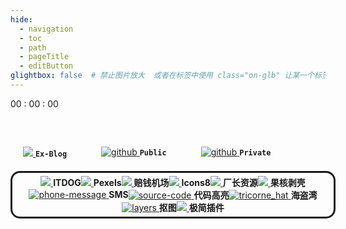 ```yaml
---
hide:
  - navigation
  - toc
  - path
  - pageTitle
  - editButton
glightbox: false  # 禁止图片放大  或者在标签中使用 class="on-glb" 让某一个标签允许放大(off-glb)
---
```


<style>
  .md-typeset h1,
  .md-content__button {
    display: none;
  }
  .md-content__inner{
    padding-top: 0em;
  }
</style>
<link rel="stylesheet" href="/stylesheets/index.css">

<!--    时间    -->
<div class="time">
  <div class="solar-time" id="solarTime"></div>
  <div class="clock-time">
    <span id="hourTime">00</span>
    <span class="colon">:</span>
    <span id="minuteTime">00</span>
    <span class="colon">:</span>
    <span id="secondTime">00</span>
  </div>
</div>


<!--    搜索栏    -->


<!--    快捷栏    -->
<div style="display: flex; flex-wrap: wrap; gap: 55px; margin-top: 40px; border-radius: 15px; width: 100%; padding: 20px;">
  <div class="shortcut">
    <a href="https://www.leeyearn.cn/" target="_blank">
      <img class="shortcut-icon" src="https://www.leeyearn.cn/static/userAvatar/LeeYearn11729748231056641.jpg"/>
    </a>
    <code class="shortcut-font"><b>Ex-Blog</b></code>
  </div>
  <div class="shortcut">
      <a href="/public" target="_blank">
          <img class="shortcut-icon" src="https://img.icons8.com/fluency/96/folder-invoices--v2.png" alt="github"/>
      </a>
      <code sclass="shortcut-font"><b>Public</b></code>
  </div>
  <div class="shortcut">
      <a href="/private" target="_blank">
          <img class="shortcut-icon" src="https://img.icons8.com/fluency/96/porn-folder.png" alt="github"/>
      </a>
      <code class="shortcut-font"><b>Private</b></code>
  </div>
</div>



<!--    工具栏    -->
<div style="display: flex; flex-wrap: wrap;margin-top: 0px; border: 3px solid; border-radius: 15px; width: 100%; padding: 5px; justify-content: center; align-items: center;">
  <div class="extension">
    <a href="https://www.itdog.cn/ping/" target="_blank">
      <img class="extension-icon" src="https://img.icons8.com/fluency/96/domain.png"/>
    </a>
    <b class="extension-font">ITDOG</b>
  </div>

  <div class="extension">
    <a href="https://www.pexels.com/zh-cn/" target="_blank">
      <img class="extension-icon" src="https://img.icons8.com/fluency/96/panorama.png"/>
    </a>
    <b class="extension-font">Pexels</b>
  </div>

  <div class="extension">
    <a href="https://xn--mes358aby2apfg.com/#/register?code=If4MXXad" target="_blank">
      <img class="extension-icon" src="https://img.icons8.com/fluency/96/magic-crystal-ball.png"/>
    </a>
    <b class="extension-font">赔钱机场</b>
  </div>

  <div class="extension">
    <a href="https://igoutu.cn/icons" target="_blank">
      <img class="extension-icon" src="https://img.icons8.com/fluency/96/icons8-new-logo.png"/>
    </a>
    <b class="extension-font">Icons8</b>
  </div>

  <div class="extension">
    <a href="https://cz01.tv" target="_blank">
      <img class="extension-icon" src="https://img.icons8.com/fluency/96/documentary.png"/>
    </a>
    <b class="extension-font">厂长资源</b>
  </div>

  <div class="extension">
    <a href="https://www.ghxi.com/" target="_blank">
      <img class="extension-icon" src="https://img.icons8.com/fluency/96/security-checked--v1.png"/>
    </a>
    <b class="extension-font">果核剥壳</b>
  </div>

  <div class="extension">
    <a href="https://sms-activate.guru/cn" target="_blank">
      <img class="extension-icon" src="https://img.icons8.com/fluency/96/phone-message.png" alt="phone-message"/>
    </a>
    <b class="extension-font">SMS</b>
  </div>

  <div class="extension">
    <a href="https://highlightcode.com/" target="_blank">
      <img class="extension-icon" src="https://img.icons8.com/fluency/96/source-code.png" alt="source-code"/>
    </a>
    <b class="extension-font">代码高亮</b>
  </div>

  <div class="extension">
    <a href="https://thepiratebay.org/index.html" target="_blank">
      <img class="extension-icon" src="https://img.icons8.com/fluency/96/tricorne_hat.png" alt="tricorne_hat"/>
    </a>
    <b class="extension-font">海盗湾</b>
  </div>
  
  <div class="extension">
    <a href="https://www.remove.bg/zh" target="_blank">
      <img class="extension-icon" src="https://img.icons8.com/fluency/96/layers.png" alt="layers"/>
    </a>
    <b class="extension-font">抠图</b>
  </div>

  <div class="extension">
    <a href="https://chrome.zzzmh.cn/" target="_blank">
      <img class="extension-icon" src="https://img.icons8.com/fluency/96/puzzle.png"/>
    </a>
    <b class="extension-font">极简插件</b>
  </div>
</div>

<script>
  // 当前时间
  let hourTime = "00"; // 小时
  let minuteTime = "00"; // 分钟
  let secondTime = "00"; // 秒
  let solarTime = "";
  let weekday = "";

  // 冒号的透明度控制
  let colonOpacity = 1; // 初始透明度为1

  // 获取当前时间
  function updateTime() {
    const now = new Date();
    const year = now.getFullYear();
    const month = now.getMonth() + 1;
    const date = now.getDate();

    solarTime = `${year}年${month}月${date}日`;

    hourTime = now.getHours().toString().padStart(2, "0"); // 获取小时并补零
    minuteTime = now.getMinutes().toString().padStart(2, "0"); // 获取分钟并补零
    secondTime = now.getSeconds().toString().padStart(2, "0"); // 获取秒并补零

    weekday = now.toLocaleString("default", { weekday: "long" });

    // 更新 DOM
    document.getElementById("hourTime").textContent = hourTime;
    document.getElementById("minuteTime").textContent = minuteTime;
    document.getElementById("secondTime").textContent = secondTime;
    document.getElementById("solarTime").textContent = `${solarTime} ${weekday}`;
  }

  // 切换冒号的透明度
  function toggleColonOpacity() {
    colonOpacity = colonOpacity === 1 ? 0 : 1;
    const colons = document.querySelectorAll(".colon");
    colons.forEach((colon) => {
      colon.style.opacity = colonOpacity;
    });
  }

  // 初始化
  updateTime();
  setInterval(updateTime, 1000); // 每秒更新一次时间
  // 每轮呼吸总周期：600ms 呼吸 + 400ms 停顿
  setInterval(() => {
    toggleColonOpacity(); // 切换透明度
    setTimeout(() => {
      toggleColonOpacity(); // 呼吸结束后恢复透明度
    }, 400); // 600毫秒后恢复
  }, 1500); // 每1000毫秒进行一次完整的呼吸周期
</script>

